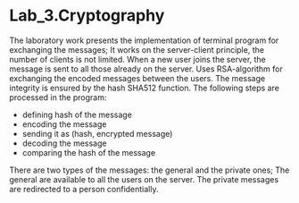 # Lab_3.Cryptography
The laboratory work presents the implementation of terminal program
for exchanging the messages;
It works on the server-client principle,
the number of clients is not limited.
When a new user joins the server, the message
is sent to all those already on the server.
Uses RSA-algorithm for exchanging the encoded messages between the users.
The message integrity is ensured by the hash SHA512 function.
The following steps are processed in the program:
  - defining hash of the message
  - encoding the message
  - sending it as (hash, encrypted message)
  - decoding the message
  - comparing the hash of the message

There are two types of the messages: the general and the private ones;
The general are available to all the users on the server.
The private messages are redirected to a person confidentially.
